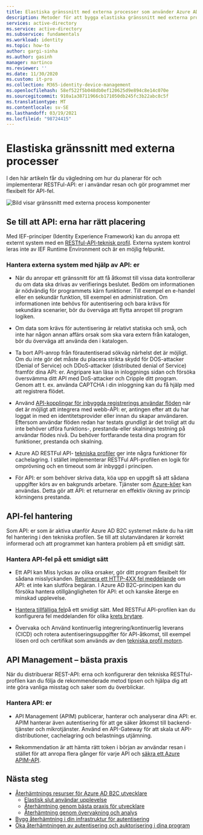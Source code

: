 ```yaml
---
title: Elastiska gränssnitt med externa processer som använder Azure AD B2C | Microsoft Docs
description: Metoder för att bygga elastiska gränssnitt med externa processer
services: active-directory
ms.service: active-directory
ms.subservice: fundamentals
ms.workload: identity
ms.topic: how-to
author: gargi-sinha
ms.author: gasinh
manager: martinco
ms.reviewer: ''
ms.date: 11/30/2020
ms.custom: it-pro
ms.collection: M365-identity-device-management
ms.openlocfilehash: 58ef522f5b048db0ef120625d9e894c8e14c070e
ms.sourcegitcommit: 910a1a38711966cb171050db245fc3b22abc8c5f
ms.translationtype: MT
ms.contentlocale: sv-SE
ms.lasthandoff: 03/19/2021
ms.locfileid: "98724415"
---
```

# <a name="resilient-interfaces-with-external-processes"></a>Elastiska gränssnitt med externa processer

I den här artikeln får du vägledning om hur du planerar för och implementerar RESTFul-API: er i användar resan och gör programmet mer flexibelt för API-fel.

![Bild visar gränssnitt med externa process komponenter](media/resilient-external-processes/external-processes-architecture.png)

## <a name="ensure-correct-placement-of-the-apis"></a>Se till att API: erna har rätt placering

Med IEF-principer (Identity Experience Framework) kan du anropa ett externt system med en [RESTful-API-teknisk profil](../../active-directory-b2c/restful-technical-profile.md). Externa system kontrol leras inte av IEF Runtime Environment och är en möjlig felpunkt.

### <a name="how-to-manage-external-systems-using-apis"></a>Hantera externa system med hjälp av API: er

- När du anropar ett gränssnitt för att få åtkomst till vissa data kontrollerar du om data ska drivas av verifierings beslutet. Bedöm om informationen är nödvändig för programmets kärn funktioner. Till exempel en e-handel eller en sekundär funktion, till exempel en administration. Om informationen inte behövs för autentisering och bara krävs för sekundära scenarier, bör du överväga att flytta anropet till program logiken.

- Om data som krävs för autentisering är relativt statiska och små, och inte har någon annan affärs orsak som ska vara extern från katalogen, bör du överväga att använda den i katalogen.

- Ta bort API-anrop från förautentiserad sökväg närhelst det är möjligt. Om du inte gör det måste du placera strikta skydd för DOS-attacker (Denial of Service) och DDoS-attacker (distributed denial of Service) framför dina API: er. Angripare kan läsa in inloggnings sidan och försöka översvämma ditt API med DoS-attacker och Cripple ditt program. Genom att t. ex. använda CAPTCHA i din inloggning kan du få hjälp med att registrera flödet.

- Använd [API-kopplingar för inbyggda registrerings användar flöden](../../active-directory-b2c/api-connectors-overview.md) när det är möjligt att integrera med webb-API: er, antingen efter att du har loggat in med en identitetsprovider eller innan du skapar användaren. Eftersom användar flöden redan har testats grundligt är det troligt att du inte behöver utföra funktions-, prestanda-eller skalnings testning på användar flödes nivå. Du behöver fortfarande testa dina program för funktioner, prestanda och skalning.

- Azure AD RESTFul API- [tekniska profiler](../../active-directory-b2c/restful-technical-profile.md) ger inte några funktioner för cachelagring. I stället implementerar RESTFul API-profilen en logik för omprövning och en timeout som är inbyggd i principen.

- För API: er som behöver skriva data, köa upp en uppgift så att sådana uppgifter körs av en bakgrunds arbetare. Tjänster som [Azure-köer](../../storage/queues/storage-queues-introduction.md) kan användas. Detta gör att API: et returnerar en effektiv ökning av princip körningens prestanda.  

## <a name="api-error-handling"></a>API-fel hantering

Som API: er som är aktiva utanför Azure AD B2C systemet måste du ha rätt fel hantering i den tekniska profilen. Se till att slutanvändaren är korrekt informerad och att programmet kan hantera problem på ett smidigt sätt.

### <a name="how-to-gracefully-handle-api-errors"></a>Hantera API-fel på ett smidigt sätt

- Ett API kan Miss lyckas av olika orsaker, gör ditt program flexibelt för sådana misslyckanden. [Returnera ett HTTP-4XX fel meddelande](../../active-directory-b2c/restful-technical-profile.md#returning-validation-error-message) om API: et inte kan slutföra begäran. I Azure AD B2C-principen kan du försöka hantera otillgängligheten för API: et och kanske återge en minskad upplevelse.

- [Hantera tillfälliga fel](../../active-directory-b2c/restful-technical-profile.md#error-handling)på ett smidigt sätt. Med RESTFul API-profilen kan du konfigurera fel meddelanden för olika [krets brytare](/azure/architecture/patterns/circuit-breaker).

- Övervaka och Använd kontinuerlig integrering/kontinuerlig leverans (CICD) och rotera autentiseringsuppgifter för API-åtkomst, till exempel lösen ord och certifikat som används av den [tekniska profil motorn](../../active-directory-b2c/restful-technical-profile.md).

## <a name="api-management---best-practices"></a>API Management – bästa praxis

När du distribuerar REST-API: erna och konfigurerar den tekniska RESTful-profilen kan du följa de rekommenderade metod tipsen och hjälpa dig att inte göra vanliga misstag och saker som du överblickar.

### <a name="how-to-manage-apis"></a>Hantera API: er

- API Management (APIM) publicerar, hanterar och analyserar dina API: er. APIM hanterar även autentisering för att ge säker åtkomst till backend-tjänster och mikrotjänster. Använd en API-Gateway för att skala ut API-distributioner, cachelagring och belastnings utjämning.

- Rekommendation är att hämta rätt token i början av användar resan i stället för att anropa flera gånger för varje API och [säkra ett Azure APIM-API](../../active-directory-b2c/secure-api-management.md?tabs=app-reg-ga).

## <a name="next-steps"></a>Nästa steg

- [Återhämtnings resurser för Azure AD B2C utvecklare](resilience-b2c.md)
  - [Elastisk slut användar upplevelse](resilient-end-user-experience.md)
  - [Återhämtning genom bästa praxis för utvecklare](resilience-b2c-developer-best-practices.md)
  - [Återhämtning genom övervakning och analys](resilience-with-monitoring-alerting.md)
- [Bygg återhämtning i din infrastruktur för autentisering](resilience-in-infrastructure.md)
- [Öka återhämtningen av autentisering och auktorisering i dina program](resilience-app-development-overview.md)